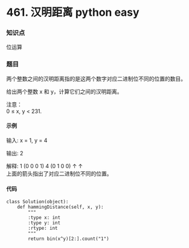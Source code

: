 # 461. 汉明距离 python easy

### 知识点

位运算

### 题目

两个整数之间的汉明距离指的是这两个数字对应二进制位不同的位置的数目。

给出两个整数 x 和 y，计算它们之间的汉明距离。

注意：  
0 ≤ x, y < 231.

#### 示例 

输入: x = 1, y = 4

输出: 2

解释:
1   (0 0 0 1)
4   (0 1 0 0)
       ↑   ↑  
上面的箭头指出了对应二进制位不同的位置。

#### 代码
```
class Solution(object):
    def hammingDistance(self, x, y):
        """
        :type x: int
        :type y: int
        :rtype: int
        """
        return bin(x^y)[2:].count("1")
```
